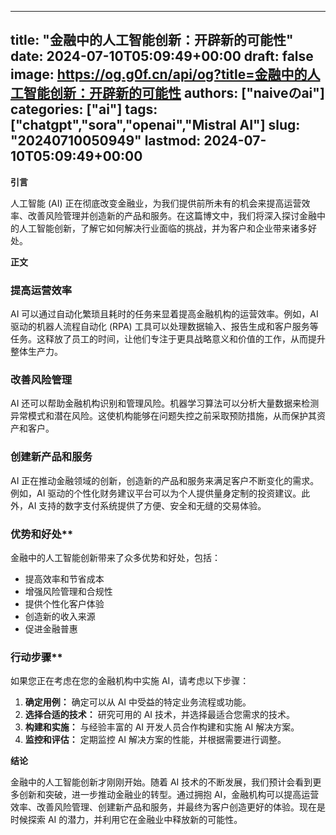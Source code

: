 
---
title: "金融中的人工智能创新：开辟新的可能性"
date: 2024-07-10T05:09:49+00:00
draft: false
image: https://og.g0f.cn/api/og?title=金融中的人工智能创新：开辟新的可能性
authors: ["naiveのai"]
categories: ["ai"]
tags: ["chatgpt","sora","openai","Mistral AI"]
slug: "20240710050949"
lastmod: 2024-07-10T05:09:49+00:00
---
**引言**

人工智能 (AI) 正在彻底改变金融业，为我们提供前所未有的机会来提高运营效率、改善风险管理并创造新的产品和服务。在这篇博文中，我们将深入探讨金融中的人工智能创新，了解它如何解决行业面临的挑战，并为客户和企业带来诸多好处。

**正文**

### 提高运营效率

AI 可以通过自动化繁琐且耗时的任务来显着提高金融机构的运营效率。例如，AI 驱动的机器人流程自动化 (RPA) 工具可以处理数据输入、报告生成和客户服务等任务。这释放了员工的时间，让他们专注于更具战略意义和价值的工作，从而提升整体生产力。

### 改善风险管理

AI 还可以帮助金融机构识别和管理风险。机器学习算法可以分析大量数据来检测异常模式和潜在风险。这使机构能够在问题失控之前采取预防措施，从而保护其资产和客户。

### 创建新产品和服务

AI 正在推动金融领域的创新，创造新的产品和服务来满足客户不断变化的需求。例如，AI 驱动的个性化财务建议平台可以为个人提供量身定制的投资建议。此外，AI 支持的数字支付系统提供了方便、安全和无缝的交易体验。

### 优势和好处**

金融中的人工智能创新带来了众多优势和好处，包括：

- 提高效率和节省成本
- 增强风险管理和合规性
- 提供个性化客户体验
- 创造新的收入来源
- 促进金融普惠

### 行动步骤**

如果您正在考虑在您的金融机构中实施 AI，请考虑以下步骤：

1. **确定用例：** 确定可以从 AI 中受益的特定业务流程或功能。
2. **选择合适的技术：** 研究可用的 AI 技术，并选择最适合您需求的技术。
3. **构建和实施：** 与经验丰富的 AI 开发人员合作构建和实施 AI 解决​​方案。
4. **监控和评估：** 定期监控 AI 解决​​方案的性能，并根据需要进行调整。

**结论**

金融中的人工智能创新才刚刚开始。随着 AI 技术的不断发展，我们预计会看到更多创新和突破，进一步推动金融业的转型。通过拥抱 AI，金融机构可以提高运营效率、改善风险管理、创建新产品和服务，并最终为客户创造更好的体验。现在是时候探索 AI 的潜力，并利用它在金融业中释放新的可能性。